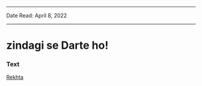 ***
Date Read: April 8, 2022
***

# zindagi se Darte ho!

### Text
[Rekhta](https://www.rekhta.org/nazms/zindagii-se-darte-ho-zindagii-se-darte-ho-noon-meem-rashid-nazms?lang=ur)

